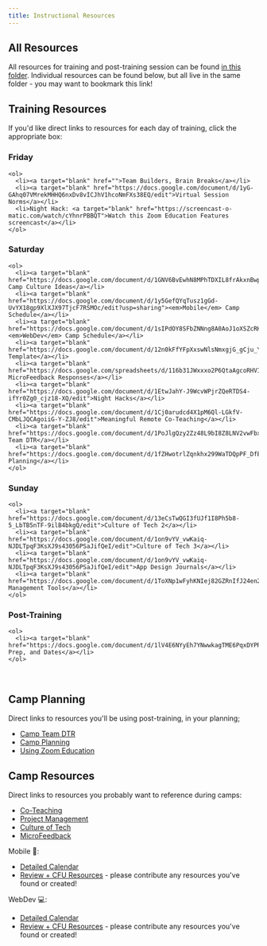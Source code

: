 ```yaml
---
title: Instructional Resources
---
```


## All Resources

All resources for training and post-training session can be found [in this folder](https://drive.google.com/open?id=14FhQkS3onwn_rBpSuruypXJ8a5k2RFpB). Individual resources can be found below, but all live in the same folder - you may want to bookmark this link!

## Training Resources

If you'd like direct links to resources for each day of training, click the appropriate box:

<article class="solo-day-card">
  <h3 class="solo-day-label solo-day-click">Friday</h3>
  <div class="solo-day-toggle">

    <ol>
      <li><a target="blank" href="">Team Builders, Brain Breaks</a></li>
      <li><a target="blank" href="https://docs.google.com/document/d/1yG-GAhq07VMrekMHHQ6nxDv8vICJhV1hcoNmFXs38EQ/edit">Virtual Session Norms</a></li>
      <li>Night Hack: <a target="blank" href="https://screencast-o-matic.com/watch/cYhnrPBBQT">Watch this Zoom Education Features screencast</a></li>
    </ol>

  </div>
</article>

<article class="solo-day-card">
  <h3 class="solo-day-label solo-day-click">Saturday</h3>
  <div class="solo-day-toggle">

    <ol>
      <li><a target="blank" href="https://docs.google.com/document/d/1GNV6BvEwhN8MPhTDXIL8frAkxnBwpEKIXt8Zfc9Du_w/edit">Virtual Camp Culture Ideas</a></li>
      <li><a target="blank" href="https://docs.google.com/document/d/1y5GefQYqTusz1gGd-UvYX18gp9XlXJX97TjcF7RSMOc/edit?usp=sharing"><em>Mobile</em> Camp Schedule</a></li>
      <li><a target="blank" href="https://docs.google.com/document/d/1sIPdOY8SFbZNNng8A0AoJ1oXSZcRKNwNfq8qVy2scx4/edit"><em>WebDev</em> Camp Schedule</a></li>
      <li><a target="blank" href="https://docs.google.com/document/d/12n0kFfYFpXxswNlsNmxgjG_gCju_YaVBtqSHsYjF1ag/edit">MicroFeedback Template</a></li>
      <li><a target="blank" href="https://docs.google.com/spreadsheets/d/116b31JWxxxo2P6QtaAgcoRHVIyCfpvBQnsDcgbwYUAM/edit#gid=858406607">2019 MicroFeedback Responses</a></li>
      <li><a target="blank" href="https://docs.google.com/document/d/1EtwJahY-J9WcvWPjrZQeRTDS4-ifYr0Zg0_cjz18-XQ/edit">Night Hacks</a></li>
      <li><a target="blank" href="https://docs.google.com/document/d/1Cj0arudcd4X1pM6Ql-LGkfV-CMbLJQCAgoiiG-Y-ZJ8/edit">Meaningful Remote Co-Teaching</a></li>
      <li><a target="blank" href="https://docs.google.com/document/d/1PoJlgQzy2Zz48L9bI8Z8LNV2vwFbxsFj6bEmBXW5y5E/edit">Camp Team DTR</a></li>
      <li><a target="blank" href="https://docs.google.com/document/d/1fZHwotrlZqnkhx299WaTDQpPF_DfEOqyX2pz9wA7So8/edit">Camp Planning</a></li>
    </ol>

  </div>
</article>

<article class="solo-day-card">
  <h3 class="solo-day-label solo-day-click">Sunday</h3>
  <div class="solo-day-toggle">

    <ol>
      <li><a target="blank" href="https://docs.google.com/document/d/13eCsTwQGI3fUJf1I8Ph5b8-5_LbTB5nTF-9ilB4bkgQ/edit">Culture of Tech 2</a></li>
      <li><a target="blank" href="https://docs.google.com/document/d/1on9vYV_vwKaiq-NJDLTpqF3KsXJ9s43056PSaJifQeI/edit">Culture of Tech 3</a></li>
      <li><a target="blank" href="https://docs.google.com/document/d/1on9vYV_vwKaiq-NJDLTpqF3KsXJ9s43056PSaJifQeI/edit">App Design Journals</a></li>
      <li><a target="blank" href="https://docs.google.com/document/d/1ToXNp1wFyhKNIej82GZRnIfJ24en2stwdGGKTJY1BG0/edit">Project Management Tools</a></li>
    </ol>

  </div>
</article>

<article class="solo-day-card">
  <h3 class="solo-day-label solo-day-click">Post-Training</h3>
  <div class="solo-day-toggle">

    <ol>
      <li><a target="blank" href="https://docs.google.com/document/d/1lV4E6NYyEh7YNwwkagTME6PqxDYPRSIERT1SAXo3p_g/edit">Events, Prep, and Dates</a></li>
    </ol>

  </div>
</article>
<br>

## Camp Planning

Direct links to resources you'll be using post-training, in your planning;

- [Camp Team DTR](https://docs.google.com/document/d/1PoJlgQzy2Zz48L9bI8Z8LNV2vwFbxsFj6bEmBXW5y5E/edit)
- [Camp Planning](https://docs.google.com/document/d/1fZHwotrlZqnkhx299WaTDQpPF_DfEOqyX2pz9wA7So8/edit)
- [Using Zoom Education](https://screencast-o-matic.com/watch/cYhnrPBBQT)

## Camp Resources

Direct links to resources you probably want to reference during camps:

- [Co-Teaching](https://docs.google.com/document/d/1Cj0arudcd4X1pM6Ql-LGkfV-CMbLJQCAgoiiG-Y-ZJ8/edit)
- [Project Management](https://docs.google.com/document/d/1ToXNp1wFyhKNIej82GZRnIfJ24en2stwdGGKTJY1BG0/edit)
- [Culture of Tech]()
- [MicroFeedback](https://docs.google.com/document/d/12n0kFfYFpXxswNlsNmxgjG_gCju_YaVBtqSHsYjF1ag/edit)

Mobile 📱:
- [Detailed Calendar](https://docs.google.com/document/d/1y5GefQYqTusz1gGd-UvYX18gp9XlXJX97TjcF7RSMOc/edit?usp=sharing)
- [Review + CFU Resources](https://drive.google.com/drive/folders/1zfsNlNjueWpMJGTZrv5RxcL0VT_perg1) - please contribute any resources you've found or created!

WebDev 💻:
- [Detailed Calendar](https://docs.google.com/document/d/1sIPdOY8SFbZNNng8A0AoJ1oXSZcRKNwNfq8qVy2scx4/edit)
- [Review + CFU Resources](https://drive.google.com/drive/folders/1QvTx3ugBVKq9Y0_QFlBUQ2Oqd3GiA_zP) - please contribute any resources you've found or created!
